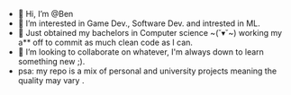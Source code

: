 - 👋 Hi, I’m @Ben
- 👀 I’m interested in Game Dev., Software Dev. and intrested in ML. 
- 🌱 Just obtained my bachelors in Computer science ~(˘▾˘~) working my a** off to commit as much clean code as I can.
- 💞️ I’m looking to collaborate on whatever, I'm always down to learn something new  ;).
- psa: my repo is a mix of personal and university projects meaning the quality may vary .

<!---
BaronBrabant/BaronBrabant is a ✨ special ✨ repository because its `README.md` (this file) appears on your GitHub profile.
You can click the Preview link to take a look at your changes.
--->
